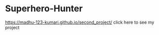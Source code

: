 # Superhero-Hunter
https://madhu-123-kumari.github.io/second_project/
click here to see my project 
